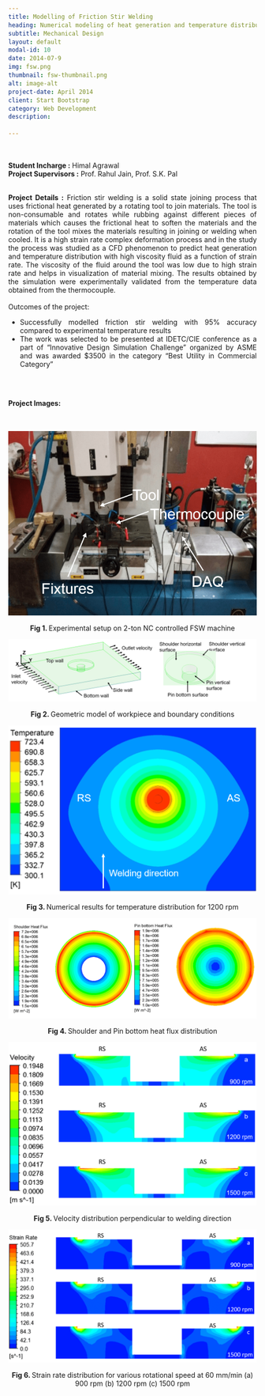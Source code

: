 ```yaml
---
title: Modelling of Friction Stir Welding
heading: Numerical modeling of heat generation and temperature distribution in a friction stir welding 
subtitle: Mechanical Design
layout: default
modal-id: 10
date: 2014-07-9
img: fsw.png
thumbnail: fsw-thumbnail.png
alt: image-alt
project-date: April 2014
client: Start Bootstrap
category: Web Development
description:

---
```


<br>
<br>
<div style="text-align: justify">
<b>Student Incharge :</b> Himal Agrawal
<br>
<b>Project Supervisors :</b> Prof. Rahul Jain, Prof. S.K. Pal
<br>
<br>



<b>Project Details :</b>  Friction stir welding is a solid state joining process that uses frictional heat generated by a rotating tool to join materials. The tool is non-consumable and rotates while rubbing against different pieces of materials which causes the frictional heat to soften the materials and the rotation of the tool mixes the materials resulting in joining or welding when cooled. It is a high strain rate complex deformation process and in the study the process was studied as a CFD phenomenon to predict heat generation and temperature distribution with high viscosity fluid as a function of strain rate. The viscosity of the fluid around the tool was low due to high strain rate and helps in visualization of material mixing. The results obtained by the simulation were experimentally validated from the temperature data obtained from the thermocouple. 
<br>
<br>
Outcomes of the project:
<br>
 <ul>
  <li>Successfully modelled friction stir welding with 95% accuracy compared to experimental temperature results</li>
  <li>The work was selected to be presented at IDETC/CIE conference as a part of “Innovative Design Simulation Challenge” organized by ASME and was awarded $3500 in the category “Best Utility in Commercial Category”
</li>
</ul> 
<br>
<br>

<b>Project Images:</b>
<br>
<br>
<br>
<div class="row">
<div class="col-md-6 col-md-offset-3">

<img src="img/portfolio/fsw/1.png" class="img-responsive img-centered" alt="FSW Image 1">
<p class="text-muted" align = "center"> <b> Fig 1. </b>Experimental setup on 2-ton NC controlled FSW machine</p>

<img src="img/portfolio/fsw/2.png" class="img-responsive img-centered" alt="FSW Image 2">
<p class="text-muted" align = "center"> <b> Fig 2. </b>Geometric model of workpiece and boundary conditions</p>

<img src="img/portfolio/fsw/3.png" class="img-responsive img-centered" alt="FSW Image 3">
<p class="text-muted" align = "center"> <b> Fig 3. </b>Numerical results for temperature distribution for 1200 rpm</p>

<img src="img/portfolio/fsw/4.png" class="img-responsive img-centered" alt="FSW Image 4">
<p class="text-muted" align = "center"> <b> Fig 4. </b>Shoulder and Pin bottom heat flux distribution</p>

<img src="img/portfolio/fsw/5.png" class="img-responsive img-centered" alt="FSW Image 5">
<p class="text-muted" align = "center"> <b> Fig 5. </b>Velocity distribution perpendicular to welding direction</p>

<img src="img/portfolio/fsw/6.png" class="img-responsive img-centered" alt="FSW Image 6">
<p class="text-muted" align = "center"> <b> Fig 6. </b>Strain rate distribution for various rotational speed at 60 mm/min (a) 900 rpm (b) 1200 rpm (c) 1500 rpm </p>

</div>
</div>
</div>
